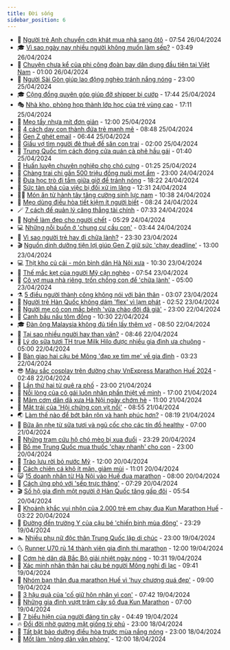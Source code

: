 ```yaml
---
title: Đời sống
sidebar_position: 6
---
```


<!-- vnexpress-doi-song:START -->
- 🚀 [Người trẻ Anh chuyển cơn khát mua nhà sang ôtô](https://vnexpress.net/nguoi-tre-anh-chuyen-con-khat-mua-nha-sang-oto-4739192.html) - 07:54 26/04/2024
- 🎓 [Vì sao ngày nay nhiều người không muốn làm sếp?](https://vnexpress.net/vi-sao-ngay-nay-nhieu-nguoi-khong-muon-lam-sep-4738644.html) - 03:49 26/04/2024
- 🚦 [Chuyện chưa kể của phi công đoàn bay dân dụng đầu tiên tại Việt Nam](https://vnexpress.net/chuyen-chua-ke-cua-phi-cong-doan-bay-dan-dung-dau-tien-tai-viet-nam-4736508.html) - 01:00 26/04/2024
- 🦣 [Người Sài Gòn giúp lao động nghèo tránh nắng nóng](https://vnexpress.net/nguoi-sai-gon-giup-lao-dong-ngheo-tranh-nang-nong-4738719.html) - 23:00 25/04/2024
- 🎓 [Cộng đồng quyên góp giúp đỡ shipper bị cướp](https://vnexpress.net/cong-dong-quyen-gop-giup-do-shipper-bi-cuop-4738979.html) - 17:44 25/04/2024
- 🎭 [Nhà kho, phòng họp thành lớp học của trẻ vùng cao](https://vnexpress.net/nha-kho-phong-hop-thanh-lop-hoc-cua-tre-vung-cao-4738958.html) - 17:11 25/04/2024
- 🦅 [Mẹo tẩy nhựa mít đơn giản](https://vnexpress.net/meo-tay-nhua-mit-don-gian-4738906.html) - 12:00 25/04/2024
- 🎃 [4 cách dạy con thành đứa trẻ mạnh mẽ](https://vnexpress.net/4-cach-day-con-thanh-dua-tre-manh-me-4738340.html) - 08:48 25/04/2024
- 💪 [Gen Z ghét email](https://vnexpress.net/gen-z-ghet-email-4734096.html) - 06:44 25/04/2024
- 🐻 [Giấu vợ tìm người đẻ thuê để săn con trai](https://vnexpress.net/giau-vo-tim-nguoi-de-thue-de-san-con-trai-4738027.html) - 02:00 25/04/2024
- 🧠 [Trung Quốc tìm cách đóng cửa quán cà phê hầu gái](https://vnexpress.net/trung-quoc-tim-cach-dong-cua-quan-ca-phe-hau-gai-4737818.html) - 01:40 25/04/2024
- 🐘 [Huấn luyện chuyên nghiệp cho chó cưng](https://vnexpress.net/huan-luyen-chuyen-nghiep-cho-cho-cung-4737333.html) - 01:25 25/04/2024
- 👹 [Chàng trai chi gần 500 triệu đồng nuôi mọt ẩm](https://vnexpress.net/chang-trai-chi-gan-500-trieu-dong-nuoi-mot-am-4738356.html) - 23:00 24/04/2024
- 💂 [Đưa học trò đi tắm giữa giờ để tránh nóng](https://vnexpress.net/dua-hoc-tro-di-tam-giua-gio-de-tranh-nong-4738011.html) - 18:22 24/04/2024
- 🦍 [Sức tàn phá của việc bị đối xử im lặng](https://vnexpress.net/suc-tan-pha-cua-viec-bi-doi-xu-im-lang-4736730.html) - 12:31 24/04/2024
- 🧑‍🏫 [Món ăn từ hành tây tăng cường sinh lực nam](https://vnexpress.net/mon-an-tu-hanh-tay-tang-cuong-sinh-luc-nam-4738395.html) - 10:38 24/04/2024
- 🧰 [Mẹo dùng điều hòa tiết kiệm ít người biết](https://vnexpress.net/meo-dung-dieu-hoa-tiet-kiem-it-nguoi-biet-4737457.html) - 08:24 24/04/2024
- 🪄 [7 cách để quản lý căng thẳng tài chính](https://vnexpress.net/7-cach-de-quan-ly-cang-thang-tai-chinh-4738302.html) - 07:33 24/04/2024
- 🐲 [Nghề làm đẹp cho người chết](https://vnexpress.net/nghe-lam-dep-cho-nguoi-chet-4735327.html) - 05:29 24/04/2024
- 💻 [Những nỗi buồn ở &#39;chung cư cầu con&#39;](https://vnexpress.net/nhung-noi-buon-o-chung-cu-cau-con-4736916.html) - 03:44 24/04/2024
- 🐘 [Vì sao người trẻ hay đi chữa lành?](https://vnexpress.net/vi-sao-nguoi-tre-hay-di-chua-lanh-4736913.html) - 23:30 23/04/2024
- 🎬 [Nguồn dinh dưỡng tiện lợi giúp Gen Z giữ sức &#39;chạy deadline&#39;](https://vnexpress.net/nguon-dinh-duong-tien-loi-giup-gen-z-giu-suc-chay-deadline-4737674.html) - 13:00 23/04/2024
- 💻 [Thịt kho củ cải - món bình dân Hà Nội xưa](https://vnexpress.net/thit-kho-cu-cai-mon-binh-dan-ha-noi-xua-4737722.html) - 10:30 23/04/2024
- 🧰 [Thế mắc kẹt của người Mỹ cận nghèo](https://vnexpress.net/the-mac-ket-cua-nguoi-my-can-ngheo-4737744.html) - 07:54 23/04/2024
- 🫣 [Cô vợ mua nhà riêng, trốn chồng con để &#39;chữa lành&#39;](https://vnexpress.net/co-vo-mua-nha-rieng-tron-chong-con-de-chua-lanh-4737577.html) - 05:00 23/04/2024
- ⚗️ [5 điều người thành công không nói với bản thân](https://vnexpress.net/5-dieu-nguoi-thanh-cong-khong-noi-voi-ban-than-4737596.html) - 03:07 23/04/2024
- 🌊 [Người trẻ Hàn Quốc không dám &#39;flex&#39; vì lạm phát](https://vnexpress.net/nguoi-tre-han-quoc-khong-dam-flex-vi-lam-phat-4737516.html) - 02:52 23/04/2024
- 💃 [Người mẹ có con mắc bệnh &#39;vừa chào đời đã già&#39;](https://vnexpress.net/nguoi-me-co-con-mac-benh-vua-chao-doi-da-gia-4736496.html) - 23:00 22/04/2024
- 🦆 [Canh bầu nấu tôm đồng](https://vnexpress.net/canh-bau-nau-tom-dong-4737290.html) - 10:30 22/04/2024
- 🎓 [Đàn ông Malaysia không đủ tiền lấy thêm vợ](https://vnexpress.net/dan-ong-malaysia-khong-du-tien-lay-them-vo-4737100.html) - 08:50 22/04/2024
- 💪 [Tại sao nhiều người hay than vãn?](https://vnexpress.net/tai-sao-nhieu-nguoi-hay-than-van-4736728.html) - 08:46 22/04/2024
- 🤔 [Lý do sữa tươi TH true Milk Hilo được nhiều gia đình ưa chuộng](https://vnexpress.net/ly-do-sua-tuoi-th-true-milk-hilo-duoc-nhieu-gia-dinh-ua-chuong-4736768.html) - 05:00 22/04/2024
- 🧰 [Bàn giao hai cậu bé Mông &#39;đạp xe tìm mẹ&#39; về gia đình](https://vnexpress.net/ban-giao-hai-cau-be-mong-dap-xe-tim-me-ve-gia-dinh-4737050.html) - 03:23 22/04/2024
- 😎 [Màu sắc cosplay trên đường chạy VnExpress Marathon Huế 2024](https://vnexpress.net/mau-sac-cosplay-tren-duong-chay-vnexpress-marathon-hue-2024-4736878.html) - 02:48 22/04/2024
- 🌮 [Lần thứ hai từ quê ra phố](https://vnexpress.net/lan-thu-hai-tu-que-ra-pho-4730796.html) - 23:00 21/04/2024
- 🧠 [Nỗi lòng của cô gái luôn nhận phần thiệt về mình](https://vnexpress.net/noi-long-cua-co-gai-luon-nhan-phan-thiet-ve-minh-4736846.html) - 17:00 21/04/2024
- 🎡 [Mâm cơm dân dã xưa Hà Nội ngày chớm hè](https://vnexpress.net/mam-com-dan-da-xua-ha-noi-ngay-chom-he-4736829.html) - 11:00 21/04/2024
- 🎡 [Mặt trái của &#39;Hội chứng con vịt nổi&#39;](https://vnexpress.net/mat-trai-cua-hoi-chung-con-vit-noi-4736853.html) - 08:55 21/04/2024
- 🌏 [Làm thế nào để bớt bận rộn và hạnh phúc hơn?](https://vnexpress.net/lam-the-nao-de-bot-ban-ron-va-hanh-phuc-hon-4736678.html) - 08:19 21/04/2024
- 🐻 [Bữa ăn nhẹ từ sữa tươi và ngũ cốc cho các tín đồ healthy](https://vnexpress.net/bua-an-nhe-tu-sua-tuoi-va-ngu-coc-cho-cac-tin-do-healthy-4736780.html) - 07:00 21/04/2024
- 💂 [Những trạm cứu hộ chó mèo bị xua đuổi](https://vnexpress.net/nhung-tram-cuu-ho-cho-meo-bi-xua-duoi-4734726.html) - 23:29 20/04/2024
- 🥸 [Bố mẹ Trung Quốc mua thuốc &#39;chạy nhanh&#39; cho con](https://vnexpress.net/bo-me-trung-quoc-mua-thuoc-chay-nhanh-cho-con-4736485.html) - 23:00 20/04/2024
- 🌋 [Trào lưu rời bỏ nước Mỹ](https://vnexpress.net/trao-luu-roi-bo-nuoc-my-4736606.html) - 12:00 20/04/2024
- 🦩 [Cách chiên cá khô ít mặn, giảm mùi](https://vnexpress.net/cach-chien-ca-kho-it-man-giam-mui-4736619.html) - 11:01 20/04/2024
- 😺 [15 doanh nhân từ Hà Nội vào Huế đua marathon](https://vnexpress.net/15-doanh-nhan-tu-ha-noi-vao-hue-dua-marathon-4736567.html) - 08:00 20/04/2024
- 🐻 [Cách ứng phó với &#39;sếp trực thăng&#39;](https://vnexpress.net/cach-ung-pho-voi-sep-truc-thang-4736573.html) - 07:29 20/04/2024
- 🎬 [Số hộ gia đình một người ở Hàn Quốc tăng gấp đôi](https://vnexpress.net/so-ho-gia-dinh-mot-nguoi-o-han-quoc-tang-gap-doi-4735875.html) - 05:54 20/04/2024
- 🎊 [Khoảnh khắc vui nhộn của 2.000 trẻ em chạy đua Kun Marathon Huế](https://vnexpress.net/khoanh-khac-vui-nhon-cua-2-000-tre-em-chay-dua-kun-marathon-hue-4736497.html) - 03:22 20/04/2024
- 💄 [Đường đến trường Y của cậu bé &#39;chiến binh mùa đông&#39;](https://vnexpress.net/duong-den-truong-y-cua-cau-be-chien-binh-mua-dong-4733689.html) - 23:29 19/04/2024
- 🏊 [Nhiều phụ nữ độc thân Trung Quốc lập di chúc](https://vnexpress.net/nhieu-phu-nu-doc-than-trung-quoc-lap-di-chuc-4735532.html) - 23:00 19/04/2024
- 🌜 [Runner U70 rủ 14 thành viên gia đình thi marathon](https://vnexpress.net/runner-u70-ru-14-thanh-vien-gia-dinh-thi-marathon-4736257.html) - 12:00 19/04/2024
- 🤡 [Cơm hè dân dã Bắc Bộ giải nhiệt ngày nóng](https://vnexpress.net/com-he-dan-da-bac-bo-giai-nhiet-ngay-nong-4736191.html) - 10:31 19/04/2024
- 🥰 [Xác minh nhân thân hai cậu bé người Mông nghi đi lạc](https://vnexpress.net/xac-minh-nhan-than-hai-cau-be-nguoi-mong-nghi-di-lac-4736272.html) - 09:41 19/04/2024
- 🦍 [Nhóm bạn thân đua marathon Huế vì &#39;huy chương quá đẹp&#39;](https://vnexpress.net/nhom-ban-than-dua-marathon-hue-vi-huy-chuong-qua-dep-4736221.html) - 09:00 19/04/2024
- 🫣 [3 hậu quả của &#39;cố giữ hôn nhân vì con&#39;](https://vnexpress.net/3-hau-qua-cua-co-giu-hon-nhan-vi-con-4736133.html) - 07:42 19/04/2024
- 🚦 [Những gia đình vượt trăm cây số đua Kun Marathon](https://vnexpress.net/nhung-gia-dinh-vuot-tram-cay-so-dua-kun-marathon-4736078.html) - 07:00 19/04/2024
- 🐘 [7 biểu hiện của người đáng tin cậy](https://vnexpress.net/7-bieu-hien-cua-nguoi-dang-tin-cay-4734821.html) - 04:49 19/04/2024
- 🔥 [Đổi đời nhờ gương mặt giống tỷ phú](https://vnexpress.net/doi-doi-nho-guong-mat-giong-ty-phu-4735882.html) - 23:00 18/04/2024
- 🎃 [Tất bật bảo dưỡng điều hòa trước mùa nắng nóng](https://vnexpress.net/tat-bat-bao-duong-dieu-hoa-truoc-mua-nang-nong-4735733.html) - 23:00 18/04/2024
- 🥳 [Mốt làm &#39;nông dân văn phòng&#39;](https://vnexpress.net/mot-lam-nong-dan-van-phong-4735753.html) - 12:00 18/04/2024<!-- vnexpress-doi-song:END -->
